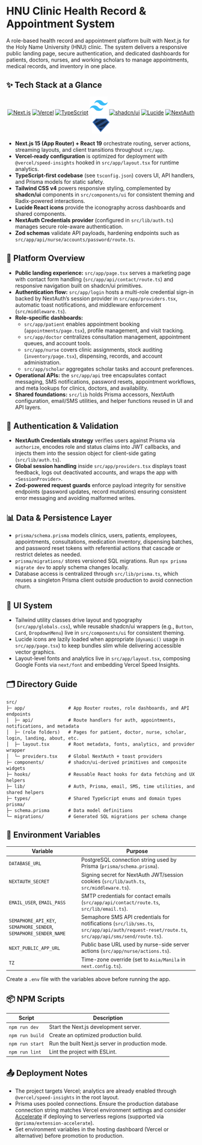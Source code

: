 # HNU Clinic Health Record & Appointment System

A role-based health record and appointment platform built with Next.js for the Holy Name University (HNU) clinic. The system delivers a responsive public landing page, secure authentication, and dedicated dashboards for patients, doctors, nurses, and working scholars to manage appointments, medical records, and inventory in one place.

## ✨ Tech Stack at a Glance
<p align="center">
  <a href="https://nextjs.org" title="Next.js"><img src="https://cdn.jsdelivr.net/gh/devicons/devicon/icons/nextjs/nextjs-original.svg" alt="Next.js" height="48"></a>
  <a href="https://vercel.com" title="Vercel"><img src="https://assets.vercel.com/image/upload/front/favicon/vercel/180x180.png" alt="Vercel" height="48"></a>
  <a href="https://www.typescriptlang.org" title="TypeScript"><img src="https://cdn.jsdelivr.net/gh/devicons/devicon/icons/typescript/typescript-original.svg" alt="TypeScript" height="48"></a>
  <a href="https://tailwindcss.com" title="Tailwind CSS"><img src="https://github.com/devicons/devicon/blob/master/icons/tailwindcss/tailwindcss-original.svg" alt="Tailwind CSS" height="48"></a>
  <a href="https://ui.shadcn.com" title="shadcn/ui"><img src="https://avatars.githubusercontent.com/u/139895814?s=200&v=4" alt="shadcn/ui" height="48"></a>
  <a href="https://lucide.dev" title="Lucide Icons"><img src="https://avatars.githubusercontent.com/u/113062692?s=200&v=4" alt="Lucide" height="48"></a>
  <a href="https://next-auth.js.org" title="NextAuth"><img src="https://next-auth.js.org/img/logo/logo-sm.png" alt="NextAuth" height="48"></a>
  <a href="https://zod.dev" title="Zod"><img src="https://raw.githubusercontent.com/colinhacks/zod/master/logo.svg" alt="Zod" height="48"></a>
</p>

- **Next.js 15 (App Router) + React 19** orchestrate routing, server actions, streaming layouts, and client transitions throughout `src/app`.
- **Vercel-ready configuration** is optimized for deployment with `@vercel/speed-insights` hooked in `src/app/layout.tsx` for runtime analytics.
- **TypeScript-first codebase** (see `tsconfig.json`) covers UI, API handlers, and Prisma models for static safety.
- **Tailwind CSS v4** powers responsive styling, complemented by **shadcn/ui** components in `src/components/ui` for consistent theming and Radix-powered interactions.
- **Lucide React icons** provide the iconography across dashboards and shared components.
- **NextAuth Credentials provider** (configured in `src/lib/auth.ts`) manages secure role-aware authentication.
- **Zod schemas** validate API payloads, hardening endpoints such as `src/app/api/nurse/accounts/password/route.ts`.

## 🏥 Platform Overview
- **Public landing experience:** `src/app/page.tsx` serves a marketing page with contact form handling (`src/app/api/contact/route.ts`) and responsive navigation built on shadcn/ui primitives.
- **Authentication flow:** `src/app/login` hosts a multi-role credential sign-in backed by NextAuth’s session provider in `src/app/providers.tsx`, automatic toast notifications, and middleware enforcement (`src/middleware.ts`).
- **Role-specific dashboards:**
  - `src/app/patient` enables appointment booking (`appointments/page.tsx`), profile management, and visit tracking.
  - `src/app/doctor` centralizes consultation management, appointment queues, and account tools.
  - `src/app/nurse` covers clinic assignments, stock auditing (`inventory/page.tsx`), dispensing, records, and account administration.
  - `src/app/scholar` aggregates scholar tasks and account preferences.
- **Operational APIs:** the `src/app/api` tree encapsulates contact messaging, SMS notifications, password resets, appointment workflows, and meta lookups for clinics, doctors, and availability.
- **Shared foundations:** `src/lib` holds Prisma accessors, NextAuth configuration, email/SMS utilities, and helper functions reused in UI and API layers.

## 🔐 Authentication & Validation
- **NextAuth Credentials strategy** verifies users against Prisma via `authorize`, encodes role and status claims into JWT callbacks, and injects them into the session object for client-side gating (`src/lib/auth.ts`).
- **Global session handling** inside `src/app/providers.tsx` displays toast feedback, logs out deactivated accounts, and wraps the app with `<SessionProvider>`.
- **Zod-powered request guards** enforce payload integrity for sensitive endpoints (password updates, record mutations) ensuring consistent error messaging and avoiding malformed writes.

## 📊 Data & Persistence Layer
- `prisma/schema.prisma` models clinics, users, patients, employees, appointments, consultations, medication inventory, dispensing batches, and password reset tokens with referential actions that cascade or restrict deletes as needed.
- `prisma/migrations/` stores versioned SQL migrations. Run `npx prisma migrate dev` to apply schema changes locally.
- Database access is centralized through `src/lib/prisma.ts`, which reuses a singleton Prisma client outside production to avoid connection churn.

## 🎨 UI System
- Tailwind utility classes drive layout and typography (`src/app/globals.css`), while reusable shadcn/ui wrappers (e.g., `Button`, `Card`, `DropdownMenu`) live in `src/components/ui` for consistent theming.
- Lucide icons are lazily loaded when appropriate (`dynamic()` usage in `src/app/page.tsx`) to keep bundles slim while delivering accessible vector graphics.
- Layout-level fonts and analytics live in `src/app/layout.tsx`, composing Google Fonts via `next/font` and embedding Vercel Speed Insights.

## 🗂️ Directory Guide
```
src/
├─ app/                # App Router routes, role dashboards, and API endpoints
│  ├─ api/             # Route handlers for auth, appointments, notifications, and metadata
│  ├─ (role folders)   # Pages for patient, doctor, nurse, scholar, login, landing, about, etc.
│  ├─ layout.tsx       # Root metadata, fonts, analytics, and provider wrapper
│  └─ providers.tsx    # Global NextAuth + toast providers
├─ components/         # shadcn/ui-derived primitives and composite widgets
├─ hooks/              # Reusable React hooks for data fetching and UX helpers
├─ lib/                # Auth, Prisma, email, SMS, time utilities, and shared helpers
├─ types/              # Shared TypeScript enums and domain types
prisma/
├─ schema.prisma       # Data model definitions
└─ migrations/         # Generated SQL migrations per schema change
```

## 🔧 Environment Variables
| Variable | Purpose |
| --- | --- |
| `DATABASE_URL` | PostgreSQL connection string used by Prisma (`prisma/schema.prisma`). |
| `NEXTAUTH_SECRET` | Signing secret for NextAuth JWT/session cookies (`src/lib/auth.ts`, `src/middleware.ts`). |
| `EMAIL_USER`, `EMAIL_PASS` | SMTP credentials for contact emails (`src/app/api/contact/route.ts`, `src/lib/email.ts`). |
| `SEMAPHORE_API_KEY`, `SEMAPHORE_SENDER`, `SEMAPHORE_SENDER_NAME` | Semaphore SMS API credentials for notifications (`src/lib/sms.ts`, `src/app/api/auth/request-reset/route.ts`, `src/app/api/sms/send/route.ts`). |
| `NEXT_PUBLIC_APP_URL` | Public base URL used by nurse-side server actions (`src/app/nurse/actions.ts`). |
| `TZ` | Time-zone override (set to `Asia/Manila` in `next.config.ts`). |

Create a `.env` file with the variables above before running the app.

## 📦 NPM Scripts
| Script | Description 
| --- | --- |
| `npm run dev` | Start the Next.js development server. |
| `npm run build` | Create an optimized production build. |
| `npm run start` | Run the built Next.js server in production mode. |
| `npm run lint` | Lint the project with ESLint. |

## 📤 Deployment Notes
- The project targets Vercel; analytics are already enabled through `@vercel/speed-insights` in the root layout.
- Prisma uses pooled connections. Ensure the production database connection string matches Vercel environment settings and consider [Accelerate](https://www.prisma.io/data-platform/accelerate) if deploying to serverless regions (supported via `@prisma/extension-accelerate`).
- Set environment variables in the hosting dashboard (Vercel or alternative) before promotion to production.
